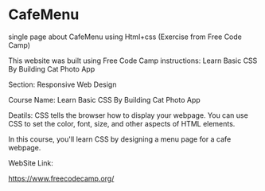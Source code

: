 # CafeMenu
single page about CafeMenu using Html+css (Exercise from Free Code Camp)


This website was built using Free Code Camp instructions: Learn Basic CSS By Building Cat Photo App

Section: Responsive Web Design

Course Name: Learn Basic CSS By Building Cat Photo App

Deatils: CSS tells the browser how to display your webpage. You can use CSS to set the color, font, size, and other aspects of HTML elements.

In this course, you'll learn CSS by designing a menu page for a cafe webpage.

WebSite Link:

https://www.freecodecamp.org/
